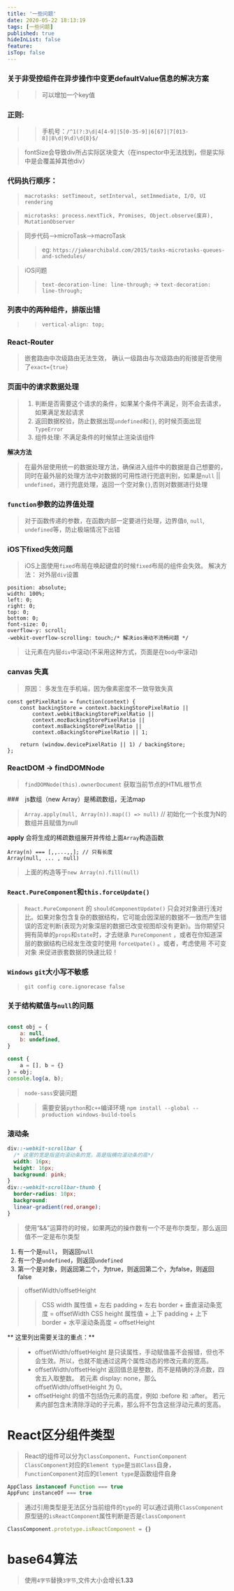 ```yaml
---
title: '一些问题'
date: 2020-05-22 18:13:19
tags: [一些问题]
published: true
hideInList: false
feature: 
isTop: false
---
```


### 关于非受控组件在异步操作中变更defaultValue信息的解决方案
>> 可以增加一个key值


### 正则:
>> 手机号：`/^1(?:3\d|4[4-9]|5[0-35-9]|6[67]|7[013-8]|8\d|9\d)\d{8}$/`

> fontSize会导致div所占实际区块变大（在inspector中无法找到，但是实际中是会覆盖掉其他div）



### 代码执行顺序：
> `macrotasks: setTimeout, setInterval, setImmediate, I/O, UI rendering`

> `microtasks: process.nextTick, Promises, Object.observe(废弃), MutationObserver`


> 同步代码——>microTask——>macroTask
>> eg: `https://jakearchibald.com/2015/tasks-microtasks-queues-and-schedules/`

> iOS问题   
>> `text-decoration-line: line-through;` -> `text-decoration: line-through;`


### 列表中的两种组件，排版出错
>> `vertical-align: top;`

### React-Router

> 嵌套路由中次级路由无法生效， 确认一级路由与次级路由的衔接是否使用了`exact={true}`


### 页面中的请求数据处理

> 1. 判断是否需要这个请求的条件，如果某个条件不满足，则不会去请求，如果满足发起请求
> 2. 返回数据校验，防止数据出现`undefined`和`{}`, 的时候页面出现`TypeError`
> 3. 组件处理: 不满足条件的时候禁止渲染该组件

**解决方法**

> 在最外层使用统一的数据处理方法，确保进入组件中的数据是自己想要的，同时在最外层的处理方法中对数据的可用性进行兜底判别，如果是`null` || `undefined`，进行兜底处理，返回一个空对象`{}`,否则对数据进行处理

### `function`参数的边界值处理

> 对于函数传递的参数，在函数内部一定要进行处理，边界值`0`, `null`, `undefined`等，防止极端情况下出错

### iOS下fixed失效问题

> iOS上面使用`fixed`布局在唤起键盘的时候`fixed`布局的组件会失效。
> 解决方法： 对外层`div`设置
```
position: absolute;
width: 100%;
left: 0;
right: 0;
top: 0;
bottom: 0;
font-size: 0;
overflow-y: scroll;
-webkit-overflow-scrolling: touch;/* 解决ios滑动不流畅问题 */
```
> 让元素在内层`div`中滚动(不采用这种方式，页面是在`body`中滚动)

### canvas 失真

> 原因： 多发生在手机端，因为像素密度不一致导致失真

```
const getPixelRatio = function(context) {
    const backingStore = context.backingStorePixelRatio ||
        context.webkitBackingStorePixelRatio ||
        context.mozBackingStorePixelRatio ||
        context.msBackingStorePixelRatio ||
        context.oBackingStorePixelRatio || 1;

    return (window.devicePixelRatio || 1) / backingStore;
};
```

### ReactDOM -> findDOMNode

> `findDOMNode(this).ownerDocument` 获取当前节点的HTML根节点


###　js数组（new Array）是稀疏数组，无法map

> `Array.apply(null, Array(n)).map(() => null)` // 初始化一个长度为N的数组并且赋值为null

**apply** 会将生成的稀疏数组展开并传给上面`Array`构造函数

```
Array(n) === [,,...,,]; // 只有长度
Array(null, ... , null)
```

> 上面的构造等于`new Array(n).fill(null)`

### `React.PureComponent`和`this.forceUpdate()`

> `React.PureComponent` 的 `shouldComponentUpdate()` 只会对对象进行浅对比。如果对象包含复杂的数据结构，它可能会因深层的数据不一致而产生错误的否定判断(表现为对象深层的数据已改变视图却没有更新)。当你期望只拥有简单的`props`和`state`时，才去继承 `PureComponent` ，或者在你知道深层的数据结构已经发生改变时使用 `forceUpate()` 。或者，考虑使用 不可变对象 来促进嵌套数据的快速比较！


### `Windows` `git`大小写不敏感

> `git config core.ignorecase false`
### 关于结构赋值与`null`的问题
``` javascript

const obj = {
    a: null,
    b: undefined,
}

const {
    a = [], b = {}
} = obj;
console.log(a, b);
```
> `node-sass`安装问题

>> 需要安装`python`和`c++`编译环境
>> `npm install --global --production windows-build-tools`

### 滚动条

> 
``` css
div::-webkit-scrollbar {
  /* 这里的宽是指竖向滚动条的宽，高是指横向滚动条的高*/      
  width: 16px;      
  height: 16px;      
  background: pink;    
}
div::-webkit-scrollbar-thumb {      
  border-radius: 10px;      
  background: 
  linear-gradient(red,orange);    
}
```

> 使用“&&”运算符的时候，如果两边的操作数有一个不是布尔类型，那么返回值不一定是布尔类型
  1. 有一个是`null`， 则返回`null`
  2. 有一个是`undefined`，则返回`undefined`
  3. 第一个是对象，则返回第二个，为true，则返回第二个，为false，则返回false  

> offsetWidth/offsetHeight
>> CSS width 属性值 + 左右 padding + 左右 border + 垂直滚动条宽度 = offsetWidth
>> CSS height 属性值 + 上下 padding + 上下 border + 水平滚动条高度 = offsetHeight

** 这里列出需要关注的重点：**

> * offsetWidth/offsetHeight 是只读属性，手动赋值虽不会报错，但也不会生效。所以，也就不能通过这两个属性动态的修改元素的宽高。
> * offsetWidth/offsetHeight 返回值总是整数，而不是精确的浮点数，四舍五入取整数。
若元素 display: none，那么 offsetWidth/offsetHeight 为 0。
> * offsetHeight 的值不包括伪元素的高度，例如 :before 和 :after。
若元素内部包含未清除浮动的子元素，那么将不包含这些浮动元素的宽高。


# React区分组件类型
> React的组件可以分为`ClassComponent`、`FunctionComponent`
> `ClassComponent`对应的`Element type`是`当前Class`自身，`FunctionComponent`对应的`Element type`是函数组件自身

``` javascript
AppClass instanceof Function === true
AppFunc instanceOf === true
```
> 通过引用类型是无法区分当前组件的`type`的
> 可以通过调用`ClassComponent`原型链的`isReactComponent`属性判断是否是`classComponent`

``` javascript
ClassComponent.prototype.isReactComponent = {}
```

# base64算法

> 使用`4字节`替换`3字节`,文件大小会增长**1.33**